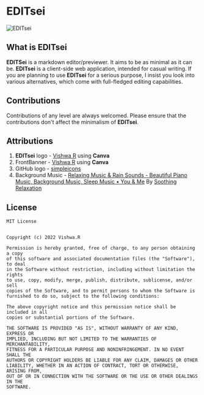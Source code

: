 # EDITsei

![EDITsei](https://user-images.githubusercontent.com/64256342/194244369-2704bd74-b635-44a8-8a77-6a8842611044.png)

## What is EDITsei
**EDITSei** is a markdown editor/previewer. It aims to be as minimal as it can be. **EDITsei** is a client-side web application, intended for casual writing. If you are planning to use **EDITsei** for a serious purpose, I insist you look into various alternatives, which come with full-fledged editing capabilities.

## Contributions
Contributions of any level are always welcomed. Please ensure that the contributions don't affect the minimalism of **EDITsei**.

## Attributions
1. **EDITsei** logo - [Vishwa R](https://github.com/code-reaper08) using **Canva**
2. FrontBanner - [Vishwa R](https://github.com/code-reaper08) using **Canva**
3. GitHub logo - [simpleicons](https://simpleicons.org/)
4. Background Music - [Relaxing Music & Rain Sounds - Beautiful Piano Music, Background Music, Sleep Music • You & Me](https://www.youtube.com/watch?v=o8GrqUSdzi0) By [Soothing Relaxation](https://www.youtube.com/c/SoothingRelaxation)

## License

```
MIT License


Copyright (c) 2022 Vishwa.R

Permission is hereby granted, free of charge, to any person obtaining a copy
of this software and associated documentation files (the "Software"), to deal
in the Software without restriction, including without limitation the rights
to use, copy, modify, merge, publish, distribute, sublicense, and/or sell
copies of the Software, and to permit persons to whom the Software is
furnished to do so, subject to the following conditions:

The above copyright notice and this permission notice shall be included in all
copies or substantial portions of the Software.

THE SOFTWARE IS PROVIDED "AS IS", WITHOUT WARRANTY OF ANY KIND, EXPRESS OR
IMPLIED, INCLUDING BUT NOT LIMITED TO THE WARRANTIES OF MERCHANTABILITY,
FITNESS FOR A PARTICULAR PURPOSE AND NONINFRINGEMENT. IN NO EVENT SHALL THE
AUTHORS OR COPYRIGHT HOLDERS BE LIABLE FOR ANY CLAIM, DAMAGES OR OTHER
LIABILITY, WHETHER IN AN ACTION OF CONTRACT, TORT OR OTHERWISE, ARISING FROM,
OUT OF OR IN CONNECTION WITH THE SOFTWARE OR THE USE OR OTHER DEALINGS IN THE
SOFTWARE.
```
